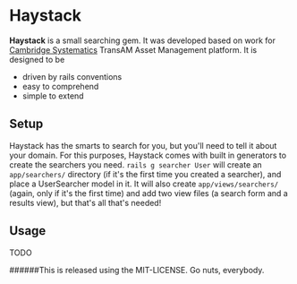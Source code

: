 # Haystack
**Haystack** is a small searching gem.  It was developed based on work for [Cambridge Systematics](http://www.camsys.com) TransAM Asset Management platform.  It is designed to be

+ driven by rails conventions
+ easy to comprehend
+ simple to extend

## Setup
Haystack has the smarts to search for you, but you'll need to tell it about your domain.  For this purposes, Haystack comes with built in generators to create the searchers you need.  `rails g searcher User` will create an `app/searchers/` directory (if it's the first time you created a searcher), and place a UserSearcher model in it.  It will also create `app/views/searchers/` (again, only if it's the first time) and add two view files (a search form and a results view), but that's all that's needed!

## Usage
TODO

######This is released using the MIT-LICENSE.  Go nuts, everybody.